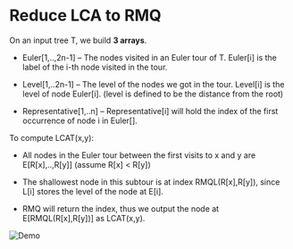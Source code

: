 
Reduce LCA to RMQ
==========

On an input tree T, we build **3 arrays**.

- Euler[1,..,2n-1] – The nodes visited in an Euler tour of T. Euler[i] is the label of the i-th node visited in the tour.

- Level[1,..2n-1] – The level of the nodes we got in the tour. Level[i]  is the level of node Euler[i]. (level is defined to be the distance from the root)

- Representative[1,..n] – Representative[i] will hold the index of the first occurrence of node i in Euler[].


To compute LCAT(x,y): 
+ All nodes in the Euler tour between the first visits to x and y are E[R[x],..,R[y]] (assume R[x] < R[y])

+ The shallowest node in this subtour is at index RMQL(R[x],R[y]), since L[i] stores the level of the node at E[i].

+ RMQ will return the index, thus we output the node at E[RMQL(R[x],R[y])] as LCAT(x,y).


![Demo](https://cloud.githubusercontent.com/assets/1590890/3715927/34bbbf72-15fb-11e4-9527-079376a1eade.png)
